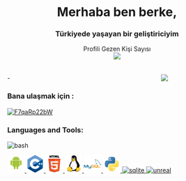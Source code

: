 <h1 align="center">Merhaba ben berke,</h1>
<h3 align="center">Türkiyede yaşayan bir geliştiriciyim</h3>

 <p align="center"> 
Profili Gezen Kişi Sayısı<br>
  
 <img src="https://profile-counter.glitch.me/berkwe/count.svg" />
</p>

<br clear="left"/> 
- 

<img width="30%" align="right" src="https://spotify-github-profile.kittinanx.com/api/view?uid=31mwozjg75zk33ucdcl7oikum5nu&cover_image=true&theme=default&show_offline=true&background_color=121212&interchange=true&bar_color=11088c&bar_color_cover=true"/>

<br clear="left"/> 

<h3 align="left">Bana ulaşmak için :</h3>
<p align="left">
<a href="https://discord.gg/Xagnh5aYSy" target="blank"><img align="center" src="https://raw.githubusercontent.com/rahuldkjain/github-profile-readme-generator/master/src/images/icons/Social/discord.svg" alt="F7qaRp22bW" height="30" width="40" /></a>
</p>




<h3 align="left">Languages and Tools:</h3>
<img src="https://www.vectorlogo.zone/logos/gnu_bash/gnu_bash-icon.svg" alt="bash" width="40" height="40"/> <p align="left"> <a href="https://developer.android.com" target="_blank" rel="noreferrer"> <img src="https://raw.githubusercontent.com/devicons/devicon/master/icons/android/android-original-wordmark.svg" alt="android" width="40" height="40"/> </a> <a href="https://www.w3schools.com/cpp/" target="_blank" rel="noreferrer"> <img src="https://raw.githubusercontent.com/devicons/devicon/master/icons/cplusplus/cplusplus-original.svg" alt="cplusplus" width="40" height="40"/> </a> <a href="https://www.w3.org/html/" target="_blank" rel="noreferrer"> <img src="https://raw.githubusercontent.com/devicons/devicon/master/icons/html5/html5-original-wordmark.svg" alt="html5" width="40" height="40"/> </a> <a href="https://www.linux.org/" target="_blank" rel="noreferrer"> <img src="https://raw.githubusercontent.com/devicons/devicon/master/icons/linux/linux-original.svg" alt="linux" width="40" height="40"/> </a> <a href="https://www.mysql.com/" target="_blank" rel="noreferrer"> 
 <img src="https://raw.githubusercontent.com/devicons/devicon/master/icons/mysql/mysql-original-wordmark.svg" alt="mysql" width="40" height="40"/> </a> <a href="https://www.python.org" target="_blank" rel="noreferrer"> <img src="https://raw.githubusercontent.com/devicons/devicon/master/icons/python/python-original.svg" alt="python" width="40" height="40"/> </a> <a href="https://www.sqlite.org/" target="_blank" rel="noreferrer"> <img src="https://www.vectorlogo.zone/logos/sqlite/sqlite-icon.svg" alt="sqlite" width="40" height="40"/> </a> <a href="https://unrealengine.com/" target="_blank" rel="noreferrer"> <img src="https://raw.githubusercontent.com/kenangundogan/fontisto/036b7eca71aab1bef8e6a0518f7329f13ed62f6b/icons/svg/brand/unreal-engine.svg" alt="unreal" width="40" height="40"/> </a> </p>

